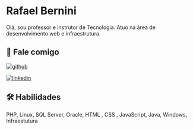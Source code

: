 
# Rafael Bernini    

Olá, sou professor e instrutor de Tecnologia.
Atuo na área de desenvolvimento web e infraestrutura.




## 🔗 Fale comigo
[![github](https://img.shields.io/badge/github-000?style=for-the-badge&logo=ko-fi&logoColor=white)](https://github.com/rafaelbernini/dio-lab-open-source)

[![linkedin](https://img.shields.io/badge/linkedin-0A66C2?style=for-the-badge&logo=linkedin&logoColor=white)](https:https://www.linkedin.com/in/rafaelbernini/)




## 🛠 Habilidades
PHP, Linux, SQL Server, Oracle, HTML , CSS , JavaScript, Java, Windows, Infraestutura